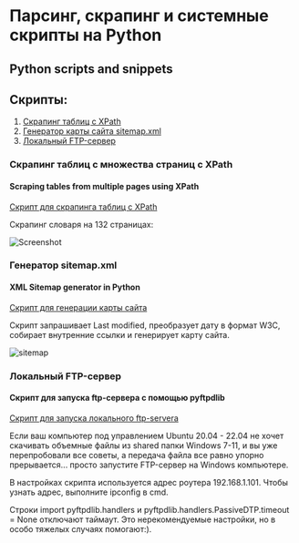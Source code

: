 # Парсинг, скрапинг и системные скрипты на Python
## Python scripts and snippets

## Скрипты:
1. [Скрапинг таблиц с XPath](#xpath_scraping)
2. [Генератор карты сайта sitemap.xml](#sitemap_generator)
3. [Локальный FTP-сервер](#ftp_server)


### <a name="xpath_scraping">Скрапинг таблиц с множества страниц с XPath</a>
#### Scraping tables from multiple pages using XPath

[Скрипт для скрапинга таблиц с XPath](https://github.com/natkaida/scripts/blob/main/scrape_tables.py)

Скрапинг словаря на 132 страницах:

![Screenshot](https://user-images.githubusercontent.com/85797091/180638580-9e7275f5-a7f3-4590-8081-005e65c2e5af.png)

### <a name="sitemap_generator">Генератор sitemap.xml</a> 
#### XML Sitemap generator in Python

[Скрипт для генерации карты сайта](https://github.com/natkaida/scripts/blob/main/sitemap_generator.py)

Скрипт запрашивает Last modified, преобразует дату в формат W3C, собирает внутренние ссылки и генерирует карту сайта.

![sitemap](https://user-images.githubusercontent.com/85797091/213441629-116f4fba-9f45-4a67-882f-d0d6a7db9d91.jpg)

### <a name="ftp_server">Локальный FTP-сервер</a> 
#### Скрипт для запуска ftp-сервера с помощью pyftpdlib

[Скрипт для запуска локального ftp-servera](https://github.com/natkaida/scripts/blob/main/ftp_server.py)

Если ваш компьютер под управлением Ubuntu 20.04 - 22.04 не хочет скачивать объемные файлы из shared папки Windows 7-11, и вы уже перепробовали все советы, а передача файла все равно упорно прерывается... просто запустите FTP-сервер на Windows компьютере.

В настройках скрипта используется адрес роутера 192.168.1.101. Чтобы узнать адрес, выполните ipconfig в cmd.

Строки import pyftpdlib.handlers и pyftpdlib.handlers.PassiveDTP.timeout = None отключают таймаут. Это нерекомендуемые настройки, но в особо тяжелых случаях помогают:).
